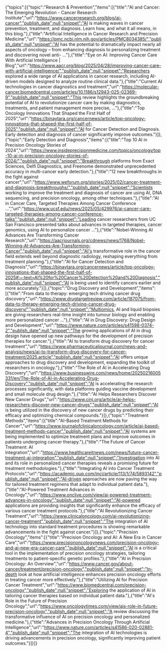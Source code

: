 {"topics":[{"topic":"Research & Prevention","items":[{"title":"AI and Cancer: The Emerging Revolution - Cancer Research Institute","url":"https://www.cancerresearch.org/blog/ai-cancer","publish_date":null,"snippet":"AI is making waves in cancer prevention, treatment, and diagnosis. Learn how, and what it all means, in this blog."},{"title":"Artificial Intelligence in Cancer Research and Precision Medicine","url":"https://pmc.ncbi.nlm.nih.gov/articles/PMC8034385/","publish_date":null,"snippet":"AI has the potential to dramatically impact nearly all aspects of oncology – from enhancing diagnosis to personalizing treatment and discovering novel anti- ..."},{"title":"Eye on AI: Improving Cancer Care With Artificial Intelligence | Blog","url":"https://www.aacr.org/blog/2025/04/28/improving-cancer-care-with-artificial-intelligence/","publish_date":null,"snippet":"Researchers explored a wide range of AI applications in cancer research, including AI-driven models designed to analyze routine clinical data."},{"title":"Current AI technologies in cancer diagnostics and treatment","url":"https://molecular-cancer.biomedcentral.com/articles/10.1186/s12943-025-02369-9","publish_date":null,"snippet":"This review highlights the groundbreaking potential of AI to revolutionize cancer care by making diagnostics, treatments, and patient management more precise, ..."},{"title":"Top Oncology Innovations That Shaped the First Half of 2025","url":"https://binaytara.org/cancernews/article/top-oncology-innovations-that-shaped-the-first-half-of-2025","publish_date":null,"snippet":"AI for Cancer Detection and Diagnosis. Early detection and diagnosis of cancer significantly improve outcomes."}]},{"topic":"Early Detection and Diagnosis","items":[{"title":"Top 10 AI in Precision Oncology Stories of 2024","url":"https://www.insideprecisionmedicine.com/topics/oncology/top-10-ai-in-precision-oncology-stories-of-2024/","publish_date":null,"snippet":"Breakthrough platforms from Exact Sciences, Delfi Diagnostics, and Freenome demonstrated unprecedented accuracy in multi-cancer early detection."},{"title":"12 new breakthroughs in the fight against cancer","url":"https://www.weforum.org/stories/2025/02/cancer-treatment-and-diagnosis-breakthroughs/","publish_date":null,"snippet":"Scientists working to improve the treatment and diagnosis of cancer are using AI, DNA sequencing, and precision oncology, among other techniques."},{"title":"AI in Cancer Care, Targeted Therapies Among Cancer Conference ...","url":"https://www.ucsf.edu/news/2025/05/429976/ai-cancer-care-targeted-therapies-among-cancer-conference-talks","publish_date":null,"snippet":"Leading cancer researchers from UC San Francisco presented talks about advances in targeted therapies, cancer genomics, using AI to personalize cancer ..."},{"title":"Nobel-Winning AI Advances Are Transforming Cancer Research","url":"https://aacrjournals.org/cdnews/news/1768/Nobel-Winning-AI-Advances-Are-Transforming-Cancer","publish_date":null,"snippet":"AI's transformative role in the cancer field extends well beyond diagnostic radiology, reshaping everything from treatment planning."},{"title":"AI for Cancer Detection and Diagnosis","url":"https://binaytara.org/cancernews/article/top-oncology-innovations-that-shaped-the-first-half-of-2025#:~:text=AI%20for%20Cancer%20Detection%20and%20Diagnosis","publish_date":null,"snippet":"AI is being used to identify cancers earlier and more accurately."}]},{"topic":"Drug Discovery and Development","items":[{"title":"From data to therapy: emerging tech driving cancer drug discovery","url":"https://www.drugtargetreview.com/article/187075/from-data-to-therapy-emerging-tech-driving-cancer-drug-discovery/","publish_date":null,"snippet":"Multiomics, AI and liquid biopsies are giving researchers real-time insight into tumour biology and enabling more personalized cancer ..."},{"title":"AI in Drug Discovery: Drug Design and Development","url":"https://www.nature.com/articles/s41598-0374-2","publish_date":null,"snippet":"The growing applications of AI in drug design have opened up new pathways for the development of precision therapies for cancer."},{"title":"AI to transform drug discovery for cancer treatment","url":"https://www.pharmaceuticaljournal.com/news-and-analysis/news/ai-to-transform-drug-discovery-for-cancer-treatment/2025.article","publish_date":null,"snippet":"AI offers unique approaches to drug discovery and development, expanding the toolkit of researchers in oncology."},{"title":"The Role of AI in Accelerating Drug Discovery","url":"https://www.businesswire.com/news/home/20250216005331/en/The-Role-of-AI-in-Accelerating-Drug-Discovery","publish_date":null,"snippet":"AI is accelerating the research processes significantly, with data platforms guiding vaccine development and small molecule drug design."},{"title":"AI Helps Researchers Discover New Cancer Drugs","url":"https://www.cinj.org/article/ai-helps-researchers-discover-new-cancer-drugs","publish_date":null,"snippet":"AI is being utilized in the discovery of new cancer drugs by predicting their efficacy and optimizing chemical compounds."}]},{"topic":"Treatment Methods","items":[{"title":"AI-Based Treatment Methods for Cancer","url":"https://www.journalofclinicaloncology.com/article/ai-based-treatment-methods-cancer","publish_date":null,"snippet":"AI systems are being implemented to optimize treatment plans and improve outcomes in patients undergoing cancer therapy."},{"title":"The Future of Cancer Treatment: AI Integration","url":"https://www.healthcareitnews.com/news/future-cancer-treatment-ai-integration","publish_date":null,"snippet":"Investigation into AI and its role in personalized cancer therapies reveals a promising future for treatment methodologies."},{"title":"Integrating AI into Cancer Treatment Protocols","url":"https://academic.oup.com/jnci/article/113/1/74/5893142","publish_date":null,"snippet":"AI-driven approaches are now paving the way for tailored treatment regimens that adapt to individual patient data."},{"title":"AI-Powered Treatment Advances in Oncology","url":"https://www.onclive.com/view/ai-powered-treatment-advances-in-oncology","publish_date":null,"snippet":"AI-powered applications are providing insights that significantly enhance the efficacy of various cancer treatment protocols."},{"title":"AI Revolutionizing Cancer Treatment","url":"https://www.clinicaloncology.com/ai-revolutionizing-cancer-treatment","publish_date":null,"snippet":"The integration of AI technology into standard treatment procedures is showing remarkable advancements in the fight against cancer."}]},{"topic":"Precision Oncology","items":[{"title":"Precision Oncology and AI: A New Era in Cancer Care","url":"https://www.precisiononcologynews.com/precision-oncology-and-ai-new-era-cancer-care","publish_date":null,"snippet":"AI is a critical tool in the implementation of precision oncology strategies, tailoring treatments to patient-specific genetic profiles."},{"title":"AI in Precision Oncology: An Overview","url":"https://www.cancer.gov/about-cancer/treatment/precision-oncology","publish_date":null,"snippet":"In-depth look at how artificial intelligence enhances precision oncology efforts in treating cancer more effectively."},{"title":"Utilizing AI for Precision Cancer Treatment","url":"https://www.biomedcentral.com/precision-oncology","publish_date":null,"snippet":"Exploring the application of AI in tailoring cancer therapies based on individual patient data."},{"title":"AI's Role in the Future of Precision Oncology","url":"https://www.oncologytimes.com/view/ais-role-in-future-precision-oncology","publish_date":null,"snippet":"A review discussing the transformative influence of AI on precision oncology and personalized medicine."},{"title":"Advances in Precision Oncology Through Artificial Intelligence","url":"https://www.nature.com/articles/s41586-020-02881-4","publish_date":null,"snippet":"The integration of AI technologies is driving advancements in precision oncology, significantly improving patient outcomes."}]}]}